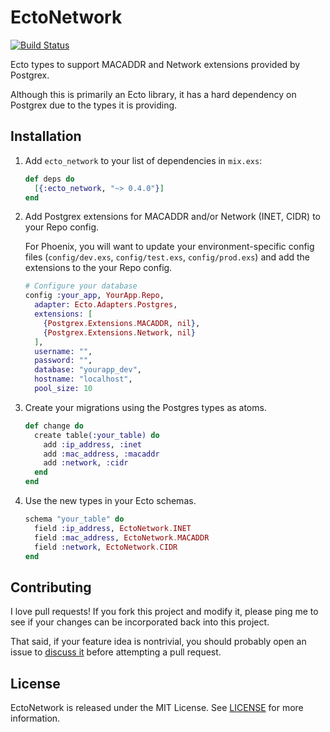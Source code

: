 # EctoNetwork
[![Build Status](https://travis-ci.org/adam12/ecto_network.svg?branch=master)](https://travis-ci.org/adam12/ecto_network)

Ecto types to support MACADDR and Network extensions provided by Postgrex.

Although this is primarily an Ecto library, it has a hard dependency on Postgrex
due to the types it is providing.

## Installation

1. Add `ecto_network` to your list of dependencies in `mix.exs`:

    ```elixir
    def deps do
      [{:ecto_network, "~> 0.4.0"}]
    end
    ```

2. Add Postgrex extensions for MACADDR and/or Network (INET, CIDR) to your Repo
   config.

    For Phoenix, you will want to update your environment-specific config files
    (`config/dev.exs`, `config/test.exs`, `config/prod.exs`) and add the
    extensions to the your Repo config.

    ```elixir
    # Configure your database
    config :your_app, YourApp.Repo,
      adapter: Ecto.Adapters.Postgres,
      extensions: [
        {Postgrex.Extensions.MACADDR, nil},
        {Postgrex.Extensions.Network, nil}
      ],
      username: "",
      password: "",
      database: "yourapp_dev",
      hostname: "localhost",
      pool_size: 10
    ```

3. Create your migrations using the Postgres types as atoms.

    ```elixir
    def change do
      create table(:your_table) do
        add :ip_address, :inet
        add :mac_address, :macaddr
        add :network, :cidr
      end
    end
    ```

4. Use the new types in your Ecto schemas.

    ```elixir
    schema "your_table" do
      field :ip_address, EctoNetwork.INET
      field :mac_address, EctoNetwork.MACADDR
      field :network, EctoNetwork.CIDR
    end
    ```

## Contributing

I love pull requests! If you fork this project and modify it, please ping me to see
if your changes can be incorporated back into this project.

That said, if your feature idea is nontrivial, you should probably open an issue to
[discuss it](http://www.igvita.com/2011/12/19/dont-push-your-pull-requests/)
before attempting a pull request.

## License

EctoNetwork is released under the MIT License. See [LICENSE](LICENSE.md) for
more information.
